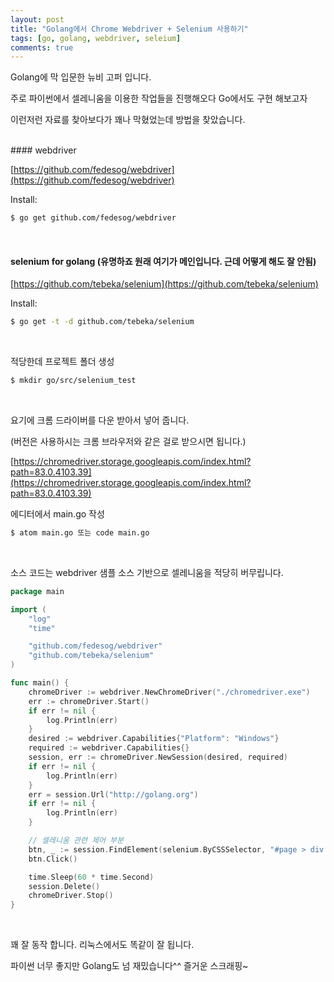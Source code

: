 ```yaml
---
layout: post
title: "Golang에서 Chrome Webdriver + Selenium 사용하기"
tags: [go, golang, webdriver, seleium]
comments: true
---
```


Golang에 막 입문한 뉴비 고퍼 입니다.

주로 파이썬에서 셀레니움을 이용한 작업들을 진행해오다 Go에서도 구현 해보고자

이런저런 자료를 찾아보다가 꽤나 막혔었는데 방법을 찾았습니다.

<br>
#### webdriver

[https://github.com/fedesog/webdriver](https://github.com/fedesog/webdriver)

Install:
```bash
$ go get github.com/fedesog/webdriver
```
<br>

#### selenium for golang (유명하죠 원래 여기가 메인입니다. 근데 어떻게 해도 잘 안됨)

[https://github.com/tebeka/selenium](https://github.com/tebeka/selenium)

Install:
```bash
$ go get -t -d github.com/tebeka/selenium
```
<br>

적당한데 프로젝트 폴더 생성

```bash
$ mkdir go/src/selenium_test
```
<br>

요기에 크롬 드라이버를 다운 받아서 넣어 줍니다.

(버전은 사용하시는 크롬 브라우저와 같은 걸로 받으시면 됩니다.)

[https://chromedriver.storage.googleapis.com/index.html?path=83.0.4103.39](https://chromedriver.storage.googleapis.com/index.html?path=83.0.4103.39)
<br>

에디터에서 main.go 작성

```bash
$ atom main.go 또는 code main.go
```
<br>

소스 코드는 webdriver 샘플 소스 기반으로 셀레니움을 적당히 버무립니다.

```go
package main

import (
    "log"
    "time"

    "github.com/fedesog/webdriver"
    "github.com/tebeka/selenium"
)

func main() {
    chromeDriver := webdriver.NewChromeDriver("./chromedriver.exe")
    err := chromeDriver.Start()
    if err != nil {
        log.Println(err)
    }
    desired := webdriver.Capabilities{"Platform": "Windows"}
    required := webdriver.Capabilities{}
    session, err := chromeDriver.NewSession(desired, required)
    if err != nil {
        log.Println(err)
    }
    err = session.Url("http://golang.org")
    if err != nil {
        log.Println(err)
    }

    // 셀레니움 관련 제어 부분
    btn, _ := session.FindElement(selenium.ByCSSSelector, "#page > div > div.HomeContainer > section.HomeSection.Playground > div.Playground-controls > div > button")
    btn.Click()

    time.Sleep(60 * time.Second)
    session.Delete()
    chromeDriver.Stop()
}
```
<br>

꽤 잘 동작 합니다. 리눅스에서도 똑같이 잘 됩니다.

파이썬 너무 좋지만 Golang도 넘 재밌습니다^^ 즐거운 스크래핑~
